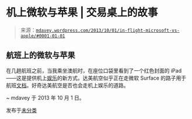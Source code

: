 <!--yml

分类：未分类

日期：2024-05-18 06:00:30

-->

# 机上微软与苹果 | 交易桌上的故事

> 来源：[`mdavey.wordpress.com/2013/10/01/in-flight-microsoft-vs-apple/#0001-01-01`](https://mdavey.wordpress.com/2013/10/01/in-flight-microsoft-vs-apple/#0001-01-01)

## 航班上的微软与苹果

在几趟航班之前，当我乘坐澳航时，在座位口袋里看到了一个红色封面的 iPad——这是提供机上[娱乐](http://www.qantas.com.au/travel/airlines/wireless-inflight-entertainment/au/en)的新方式。达美航空似乎正在走微软 Surface 的路子用于航班[文档](http://www.theregister.co.uk/2013/10/01/delta_buys_11000_surface_2_slabs/)。好奇达美航空是否也会走机上娱乐的道路。

~ mdavey 于 2013 年 10 月 1 日。

发布于[未分类](https://mdavey.wordpress.com/category/uncategorized/)
